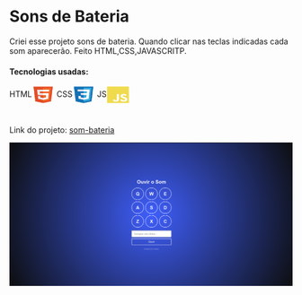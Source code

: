 # Sons de Bateria
Criei esse projeto sons de bateria. Quando clicar nas teclas indicadas cada som aparecerão. Feito HTML,CSS,JAVASCRITP.

<h4>Tecnologias usadas:</h4>

<div>
  HTML<img align="center" alt="Paulo-HTML" height="30" width="40" src="https://raw.githubusercontent.com/devicons/devicon/master/icons/html5/html5-original.svg" alt="Paulo-HTML" />
  CSS<img align="center" alt="Paulo-CSS" height="30" width="40" src="https://raw.githubusercontent.com/devicons/devicon/master/icons/css3/css3-original.svg" alt="Paulo-CSS" />
  JS<img align="center" alt="Paulo-Js" height="30" width="40" src="https://raw.githubusercontent.com/devicons/devicon/master/icons/javascript/javascript-plain.svg">
</div>

#

Link do projeto: <a href="https://paulogilvan.github.io/drum-instrument/">som-bateria</a>

<img src="https://github.com/paulogilvan/drum-instrument/blob/master/layout.png?raw=true" />

